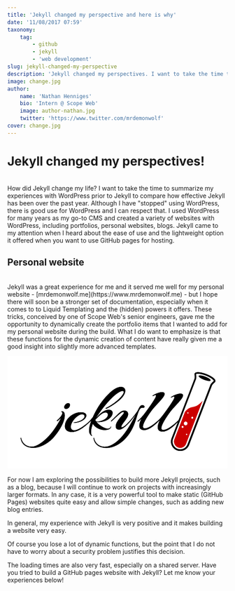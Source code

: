 ```yaml
---
title: 'Jekyll changed my perspective and here is why'
date: '11/08/2017 07:59'
taxonomy:
    tag:
        - github
        - jekyll
        - 'web development'
slug: jekyll-changed-my-perspective
description: 'Jekyll changed my perspectives. I want to take the time to summarize my experiences with WordPress prior to Jekyll to compare how effective Jekyll has been over the past year.'
image: change.jpg
author:
    name: 'Nathan Henniges'
    bio: 'Intern @ Scope Web'
    image: author-nathan.jpg
    twitter: 'https://www.twitter.com/mrdemonwolf'
cover: change.jpg
---
```


# Jekyll changed my perspectives!
<br>
How did Jekyll change my life? I want to take the time to summarize my experiences with WordPress prior to Jekyll to compare how effective Jekyll has been over the past year. Although I have "stopped" using WordPress, there is good use for WordPress and I can respect that. I used WordPress for many years as my go-to CMS and created a variety of websites with WordPress, including portfolios, personal websites, blogs. Jekyll came to my attention when I heard about the ease of use and the lightweight option it offered when you want to use GitHub pages for hosting.

## Personal website
<br>
Jekyll was a great experience for me and it served me well for my personal website - [mrdemonwolf.me](https://www.mrdemonwolf.me) - but I hope there will soon be a stronger set of documentation, especially when it comes to to Liquid Templating and the (hidden) powers it offers. These tricks, conceived by one of Scope Web's senior engineers, gave me the opportunity to dynamically create the portfolio items that I wanted to add for my personal website during the build. What I do want to emphasize is that these functions for the dynamic creation of content have really given me a good insight into slightly more advanced templates.

![Jekyll Logo](jekyll.png)

For now I am exploring the possibilities to build more Jekyll projects, such as a blog, because I will continue to work on projects with increasingly larger formats. In any case, it is a very powerful tool to make static (GitHub Pages) websites quite easy and allow simple changes, such as adding new blog entries.

In general, my experience with Jekyll is very positive and it makes building a website very easy.

Of course you lose a lot of dynamic functions, but the point that I do not have to worry about a security problem justifies this decision.

The loading times are also very fast, especially on a shared server. Have you tried to build a GitHub pages website with Jekyll? Let me know your experiences below!